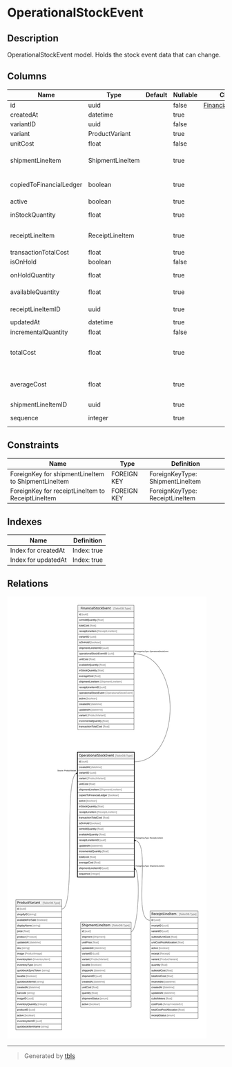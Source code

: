 # OperationalStockEvent

## Description

OperationalStockEvent model. Holds the stock event data that can change.

## Columns

| Name | Type | Default | Nullable | Children | Parents | Comment |
| ---- | ---- | ------- | -------- | -------- | ------- | ------- |
| id | uuid |  | false | [FinancialStockEvent](FinancialStockEvent.md) |  |  |
| createdAt | datetime |  | true |  |  | createdAt |
| variantID | uuid |  | false |  | [ProductVariant](ProductVariant.md) | Variant ID |
| variant | ProductVariant |  | true |  | [ProductVariant](ProductVariant.md) | Variant |
| unitCost | float |  | false |  |  | unitCost |
| shipmentLineItem | ShipmentLineItem |  | true |  | [ShipmentLineItem](ShipmentLineItem.md) | ShipmentLineItem model. ShipmentLineItem and this model is 1:1. One stock event is only related o either one receipt or shipment. |
| copiedToFinancialLedger | boolean |  | true |  |  | DO NOT UPDATE FROM THE FRONT END. If the stock event is copied to the financial ledger. |
| active | boolean |  | true |  |  | active |
| inStockQuantity | float |  | true |  |  | DO NOT UPDATE FROM THE FRONT END. The quantity of the product in stock. |
| receiptLineItem | ReceiptLineItem |  | true |  | [ReceiptLineItem](ReceiptLineItem.md) | ReceiptLineItem model. ReceiptLineItem and this model is 1:1. One stock event is only related o either one receipt or shipment |
| transactionTotalCost | float |  | true |  |  | transactionTotalCost |
| isOnHold | boolean |  | false |  |  | isOnHold |
| onHoldQuantity | float |  | true |  |  | DO NOT UPDATE FROM THE FRONT END. Quantity of the product that is on hold. |
| availableQuantity | float |  | true |  |  | DO NOT UPDATE FROM THE FRONT END. Available for sale quantity. |
| receiptLineItemID | uuid |  | true |  | [ReceiptLineItem](ReceiptLineItem.md) | ReceiptLineItem where the StockEvent come from |
| updatedAt | datetime |  | true |  |  | updatedAt |
| incrementalQuantity | float |  | false |  |  | incrementalQuantity |
| totalCost | float |  | true |  |  | DO NOT UPDATE FROM THE FRONT END, use calculateStockEventAndUpdateStockSummary pipeline instead. Total cost of the product at the time of the event |
| averageCost | float |  | true |  |  | DO NOT UPDATE FROM THE FRONT END, use calculateStockEventAndUpdateStockSummary pipeline instead. Average cost of the product at the time of the event |
| shipmentLineItemID | uuid |  | true |  | [ShipmentLineItem](ShipmentLineItem.md) | Shipment where the StockEvents come from |
| sequence | integer |  | true |  |  | DO NOT UPDATE FROM THE FRONT END. Sequence of the stock event. |

## Constraints

| Name | Type | Definition |
| ---- | ---- | ---------- |
| ForeignKey for shipmentLineItem to ShipmentLineItem | FOREIGN KEY | ForeignKeyType: ShipmentLineItem |
| ForeignKey for receiptLineItem to ReceiptLineItem | FOREIGN KEY | ForeignKeyType: ReceiptLineItem |

## Indexes

| Name | Definition |
| ---- | ---------- |
| Index for createdAt | Index: true |
| Index for updatedAt | Index: true |

## Relations

![er](OperationalStockEvent.svg)

---

> Generated by [tbls](https://github.com/k1LoW/tbls)
